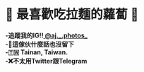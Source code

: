 <h1>🍜 最喜歡吃拉麵的蘿蔔 🥕</h1><b>
-追蹤我的IG!!<a href="https://www.instagram.com/aj._.photos"> @aj._.photos_ </a><br>
-🤭這傢伙什麼話也沒留下<br>
-🇹🇼 Tainan, Taiwan.<br>
-❌不太用Twitter跟Telegram<br>


<!--
**iambjlu/iambjlu** is a ✨ _special_ ✨ repository because its `README.md` (this file) appears on your GitHub profile.

Here are some ideas to get you started:

- 🔭 I’m currently working on ...
- 🌱 I’m currently learning ...
- 👯 I’m looking to collaborate on ...
- 🤔 I’m looking for help with ...
- 💬 Ask me about ...
- 📫 How to reach me: ...
- 😄 Pronouns: ...
- ⚡ Fun fact: ...
-->

